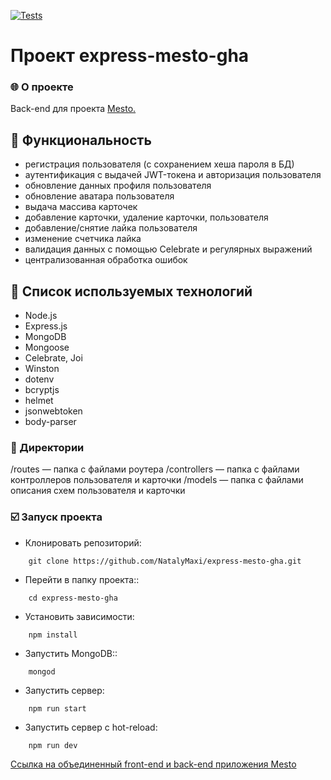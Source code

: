 <!-- [![Tests](https://github.com/NatalyMaxi/express-mesto-gha/actions/workflows/tests-13-sprint.yml/badge.svg)](https://github.com/NatalyMaxi/express-mesto-gha/actions/workflows/tests-13-sprint.yml)  -->
[![Tests](https://github.com/NatalyMaxi/express-mesto-gha/actions/workflows/tests-14-sprint.yml/badge.svg)](https://github.com/NatalyMaxi/express-mesto-gha/actions/workflows/tests-14-sprint.yml)
# Проект express-mesto-gha

### :globe_with_meridians: О проекте
Back-end для проекта [Mesto.](https://github.com/NatalyMaxi/react-mesto-auth)

## :ticket: Функциональность
* регистрация пользователя (с сохранением хеша пароля в БД)
* аутентификация с выдачей JWT-токена и авторизация пользователя
* обновление данных профиля пользователя
* обновление аватара пользователя
* выдача массива карточек
* добавление карточки, удаление карточки, пользователя
* добавление/снятие лайка пользователя
* изменение счетчика лайка
* валидация данных с помощью Celebrate и регулярных выражений
* централизованная обработка ошибок
## :gem: Список используемых технологий
* Node.js
* Express.js
* MongoDB
* Mongoose
* Celebrate, Joi
* Winston
* dotenv
* bcryptjs
* helmet
* jsonwebtoken
* body-parser

 ### :open_file_folder: Директории
/routes — папка с файлами роутера
/controllers — папка с файлами контроллеров пользователя и карточки
/models — папка с файлами описания схем пользователя и карточки

### :ballot_box_with_check: Запуск проекта

* Клонировать репозиторий:

```console
    git clone https://github.com/NatalyMaxi/express-mesto-gha.git
```

* Перейти в папку проекта::

```console
    cd express-mesto-gha
```

* Установить зависимости:

```console
    npm install
```

* Запустить MongoDB::

```console
    mongod
```

* Запустить сервер:

```console
    npm run start
```

* Запустить сервер с hot-reload:

```console
    npm run dev
```

[Ссылка на объединенный front-end и back-end приложения Mesto](https://github.com/NatalyMaxi/react-mesto-api-full)
